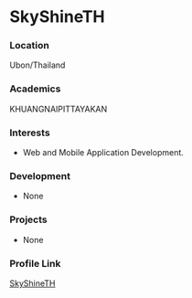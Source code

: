 # SkyShineTH

### Location

Ubon/Thailand

### Academics

KHUANGNAIPITTAYAKAN

### Interests

- Web and Mobile Application Development.

### Development

- None

### Projects

- None

### Profile Link

[SkyShineTH](https://github.com/SkyShineTH)